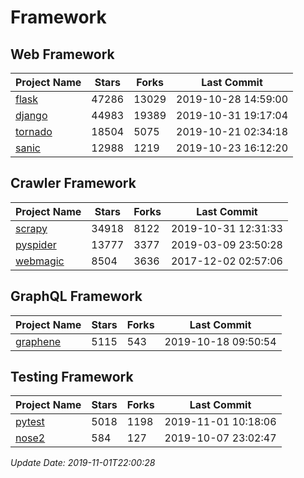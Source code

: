 # Framework

## Web Framework

| Project Name | Stars | Forks | Last Commit |
| ------------ | ----- | ----- | ----------- |
| [flask](https://github.com/pallets/flask) | 47286 | 13029 | 2019-10-28 14:59:00 |
| [django](https://github.com/django/django) | 44983 | 19389 | 2019-10-31 19:17:04 |
| [tornado](https://github.com/tornadoweb/tornado) | 18504 | 5075 | 2019-10-21 02:34:18 |
| [sanic](https://github.com/huge-success/sanic) | 12988 | 1219 | 2019-10-23 16:12:20 |

## Crawler Framework

| Project Name | Stars | Forks | Last Commit |
| ------------ | ----- | ----- | ----------- |
| [scrapy](https://github.com/scrapy/scrapy) | 34918 | 8122 | 2019-10-31 12:31:33 |
| [pyspider](https://github.com/binux/pyspider) | 13777 | 3377 | 2019-03-09 23:50:28 |
| [webmagic](https://github.com/code4craft/webmagic) | 8504 | 3636 | 2017-12-02 02:57:06 |

## GraphQL Framework

| Project Name | Stars | Forks | Last Commit |
| ------------ | ----- | ----- | ----------- |
| [graphene](https://github.com/graphql-python/graphene) | 5115 | 543 | 2019-10-18 09:50:54 |

## Testing Framework

| Project Name | Stars | Forks | Last Commit |
| ------------ | ----- | ----- | ----------- |
| [pytest](https://github.com/pytest-dev/pytest) | 5018 | 1198 | 2019-11-01 10:18:06 |
| [nose2](https://github.com/nose-devs/nose2) | 584 | 127 | 2019-10-07 23:02:47 |

*Update Date: 2019-11-01T22:00:28*